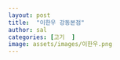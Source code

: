 ```yaml
---
layout: post
title:  "이한우 강동본점"
author: sal
categories: [고기  ]
image: assets/images/이한우.png
---
```


